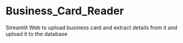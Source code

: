 # Business_Card_Reader
Streamlit Web to upload business card and extract details from it and upload it to the database
